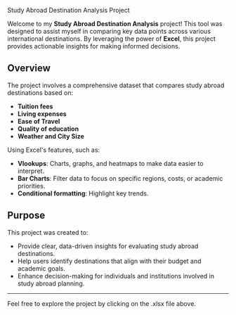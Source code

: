 Study Abroad Destination Analysis Project

Welcome to my **Study Abroad Destination Analysis** project! This tool was designed to assist myself in comparing key data points across various international destinations. By leveraging the power of **Excel**, this project provides actionable insights for making informed decisions.

## Overview

The project involves a comprehensive dataset that compares study abroad destinations based on:
- **Tuition fees**
- **Living expenses**
- **Ease of Travel**
- **Quality of education**
- **Weather and City Size**

Using Excel's features, such as:
- **Vlookups**: Charts, graphs, and heatmaps to make data easier to interpret.
- **Bar Charts**: Filter data to focus on specific regions, costs, or academic priorities.
- **Conditional formatting**: Highlight key trends.

## Purpose

This project was created to:
- Provide clear, data-driven insights for evaluating study abroad destinations.
- Help users identify destinations that align with their budget and academic goals.
- Enhance decision-making for individuals and institutions involved in study abroad planning.


---

Feel free to explore the project by clicking on the .xlsx file above.
